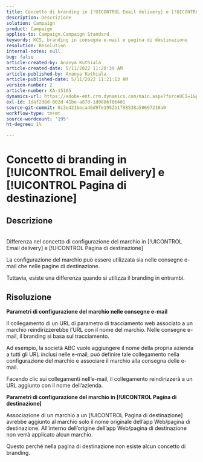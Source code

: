 ```yaml
---
title: Concetto di branding in [!UICONTROL Email delivery] e [!UICONTROL Pagina di destinazione]
description: Descrizione
solution: Campaign
product: Campaign
applies-to: Campaign,Campaign Standard
keywords: KCS, branding in consegna e-mail e pagina di destinazione
resolution: Resolution
internal-notes: null
bug: false
article-created-by: Ananya Kuthiala
article-created-date: 5/11/2022 11:20:39 AM
article-published-by: Ananya Kuthiala
article-published-date: 5/11/2022 11:21:13 AM
version-number: 2
article-number: KA-15105
dynamics-url: https://adobe-ent.crm.dynamics.com/main.aspx?forceUCI=1&pagetype=entityrecord&etn=knowledgearticle&id=189a795e-1cd1-ec11-a7b5-0022480a8e40
exl-id: 1daf2d8d-002d-41be-a87d-1d0886f06401
source-git-commit: 0c3e421beca46d9fe1952b1f98538a50697216a0
workflow-type: tm+mt
source-wordcount: '195'
ht-degree: 1%

---
```


# Concetto di branding in [!UICONTROL Email delivery] e [!UICONTROL Pagina di destinazione]

## Descrizione

<br>Differenza nel concetto di configurazione del marchio in [!UICONTROL Email delivery] e [!UICONTROL Pagina di destinazione]



La configurazione del marchio può essere utilizzata sia nelle consegne e-mail che nelle pagine di destinazione.

Tuttavia, esiste una differenza quando si utilizza il branding in entrambi.






## Risoluzione

<b>Parametri di configurazione del marchio nelle consegne e-mail</b>


Il collegamento di un URL di parametro di tracciamento web associato a un marchio reindirizzerebbe l’URL con il nome del marchio. Nelle consegne e-mail, il branding si basa sul tracciamento.

Ad esempio, la società ABC vuole aggiungere il nome della propria azienda a tutti gli URL inclusi nelle e-mail, può definire tale collegamento nella configurazione del marchio e associare il marchio alla consegna delle e-mail.

Facendo clic sui collegamenti nell’e-mail, il collegamento reindirizzerà a un URL aggiunto con il nome dell’azienda.




<b>Parametri di configurazione del marchio in [!UICONTROL Pagina di destinazione]</b>


Associazione di un marchio a un [!UICONTROL Pagina di destinazione] avrebbe aggiunto al marchio solo il nome originale dell’app Web/pagina di destinazione. All’interno dell’origine dell’app Web/pagina di destinazione non verrà applicato alcun marchio.

Questo perché nella pagina di destinazione non esiste alcun concetto di branding.
